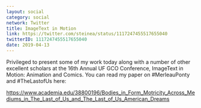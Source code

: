 ```yaml
---
layout: social
category: social
network: Twitter
title: ImageText in Motion
link: https://twitter.com/steinea/status/1117247455517655040
twitterID: 1117247455517655040
date: 2019-04-13
---
```


Privileged to present some of my work today along with a number of other excellent scholars at the 16th Annual UF GCO Conference, ImageText in Motion: Animation and Comics. You can read my paper on #MerleauPonty and #TheLastofUs here:

<https://www.academia.edu/38800196/Bodies_in_Form_Motricity_Across_Mediums_in_The_Last_of_Us_and_The_Last_of_Us_American_Dreams>
